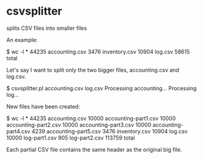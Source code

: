 # csvsplitter
splits CSV files into smaller files

An example:

$ wc -l *
   44235 accounting.csv
    3476 inventory.csv
   10904 log.csv
   58615 total

Let's say I want to split only the two bigger files, accounting.csv and log.csv.

$ csvsplitter.pl accounting.csv log.csv
Processing accounting...
Processing log...

New files have been created:

$ wc -l *
   44235 accounting.csv
   10000 accounting-part1.csv
   10000 accounting-part2.csv
   10000 accounting-part3.csv
   10000 accounting-part4.csv
    4239 accounting-part5.csv
    3476 inventory.csv
   10904 log.csv
   10000 log-part1.csv
     905 log-part2.csv
  113759 total

Each partial CSV file contains the same header as the original big file.

